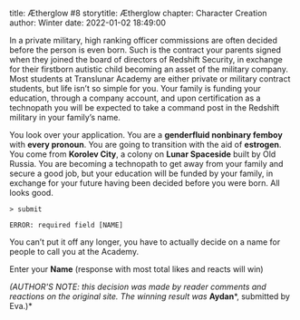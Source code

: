 title: Ætherglow #8
storytitle: Ætherglow 
chapter: Character Creation
author: Winter
date: 2022-01-02 18:49:00

In a private military, high ranking officer commissions are often decided before the person is even born.  Such is the contract your parents signed when they joined the board of directors of Redshift Security, in exchange for their firstborn autistic child becoming an asset of the military company.  Most students at Translunar Academy are either private or military contract students, but life isn’t so simple for you.  Your family is funding your education, through a company account, and upon certification as a technopath you will be expected to take a command post in the Redshift military in your family’s name.

You look over your application.  You are a **genderfluid nonbinary femboy** with **every pronoun**.  You are going to transition with the aid of **estrogen**. You come from **Korolev City**, a colony on **Lunar Spaceside** built by Old Russia.  You are becoming a technopath to get away from your family and secure a good job, but your education will be funded by your family, in exchange for your future having been decided before you were born.  All looks good.

`> submit`

`ERROR: required field [NAME]`

You can’t put it off any longer, you have to actually decide on a name for people to call you at the Academy.

Enter your **Name** (response with most total likes and reacts will win)

*(AUTHOR'S NOTE: this decision was made by reader comments and reactions on the original site.  The winning result was* **Aydan***, submitted by Eva.)*
